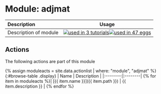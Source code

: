 # Module: adjmat

| Description    | Usage |
|:--------|:--------:|
| Description of module | [![used in 3 tutorials](https://img.shields.io/badge/tutorials-3-green.svg)](https://www.plumed-tutorials.org/browse.html?search=adjmat)[![used in 47 eggs](https://img.shields.io/badge/nest-47-green.svg)](https://www.plumed-nest.org/browse.html?search=adjmat)|

## Actions 

The following actions are part of this module

{% assign moduleacts = site.data.actionlist | where: "module", "adjmat" %}
{:#browse-table .display}
| Name | Description |
|:--------:|:--------|
{% for item in moduleacts %}| [{{ item.name }}]({{ item.path }}) | {{ item.description }} |
{% endfor %}
<script>
$(document).ready(function() {
var table = $('#browse-table').DataTable({
  "dom": '<"search"f><"top"il>rt<"bottom"Bp><"clear">',
  language: { search: '', searchPlaceholder: "Search project..." },
  buttons: [
        'copy', 'excel', 'pdf'
  ],
  "order": [[ 0, "desc" ]]
  });
$('#browse-table-searchbar').keyup(function () {
  table.search( this.value ).draw();
  });
  hu = window.location.search.substring(1);
  searchfor = hu.split("=");
  if( searchfor[0]=="search" ) {
      table.search( searchfor[1] ).draw();
  }
});
</script>
